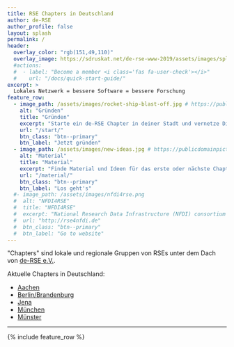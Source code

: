 ```yaml
---
title: RSE Chapters in Deutschland
author: de-RSE
author_profile: false
layout: splash
permalink: /
header:
  overlay_color: "rgb(151,49,110)"
  overlay_image: https://sdruskat.net/de-rse-www-2019/assets/images/splash-background.png
  #actions:
  #  - label: "Become a member <i class='fas fa-user-check'></i>"
  #    url: "/docs/quick-start-guide/"
excerpt: >
  Lokales Netzwerk = bessere Software = bessere Forschung
feature_row:
  - image_path: /assets/images/rocket-ship-blast-off.jpg # https://publicdomainpictures.net/en/view-image.php?image=184072&picture=rocket-ship-blast-off
    alt: "Gründen"
    title: "Gründen"
    excerpt: "Starte ein de-RSE Chapter in deiner Stadt und vernetze Dich mit anderen Softwareentwicklern in der Wissenschaft."
    url: "/start/"
    btn_class: "btn--primary"
    btn_label: "Jetzt gründen"
  - image_path: /assets/images/new-ideas.jpg # https://publicdomainpictures.net/en/view-image.php?image=260883&picture=new-ideas
    alt: "Material"
    title: "Material"
    excerpt: "Finde Material und Ideen für das erste oder nächste Chaptertreffen."
    url: "/material/"
    btn_class: "btn--primary"
    btn_label: "Los geht's"
  #- image_path: /assets/images/nfdi4rse.png
  #  alt: "NFDI4RSE"
  #  title: "NFDI4RSE"
  #  excerpt: "National Research Data Infrastructure (NFDI) consortium for research software, led by the de-RSE community."
  #  url: "http://rse4nfdi.de"
  #  btn_class: "btn--primary"
  #  btn_label: "Go to website"      
---
```


"Chapters" sind lokale und regionale Gruppen von RSEs unter dem Dach von [de-RSE e.V.](https://www.de-rse.org/).

Aktuelle Chapters in Deutschland:

- [Aachen](./ac)
- [Berlin/Brandenburg](./berserc)
- [Jena](./jeRSE)
- [München](./muc)
- [Münster](./ms)

------

{% include feature_row %}
